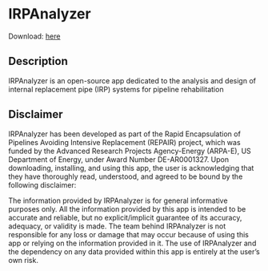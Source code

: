 # IRPAnalyzer
Download: [here](https://github.com/ShanikaKiriella/IRPAnalyzer_REPAIR/releases/tag/v2.1)

## Description
IRPAnalyzer is an open-source app dedicated to the analysis and design of internal replacement pipe (IRP) systems for pipeline rehabilitation

## Disclaimer
IRPAnalyzer has been developed as part of the Rapid Encapsulation of Pipelines Avoiding Intensive Replacement (REPAIR) project, which was funded by the Advanced Research Projects Agency-Energy (ARPA-E), US Department of Energy, under Award Number DE-AR0001327. Upon downloading, installing, and using this app, the user is acknowledging that they have thoroughly read, understood, and agreed to be bound by the following disclaimer:

The information provided by IRPAnalyzer is for general informative purposes only. All the information provided by this app is intended to be accurate and reliable, but no explicit/implicit guarantee of its accuracy, adequacy, or validity is made. The team behind IRPAnalyzer is not responsible for any loss or damage that may occur because of using this app or relying on the information provided in it. The use of IRPAnalyzer and the dependency on any data provided within this app is entirely at the user’s own risk.
